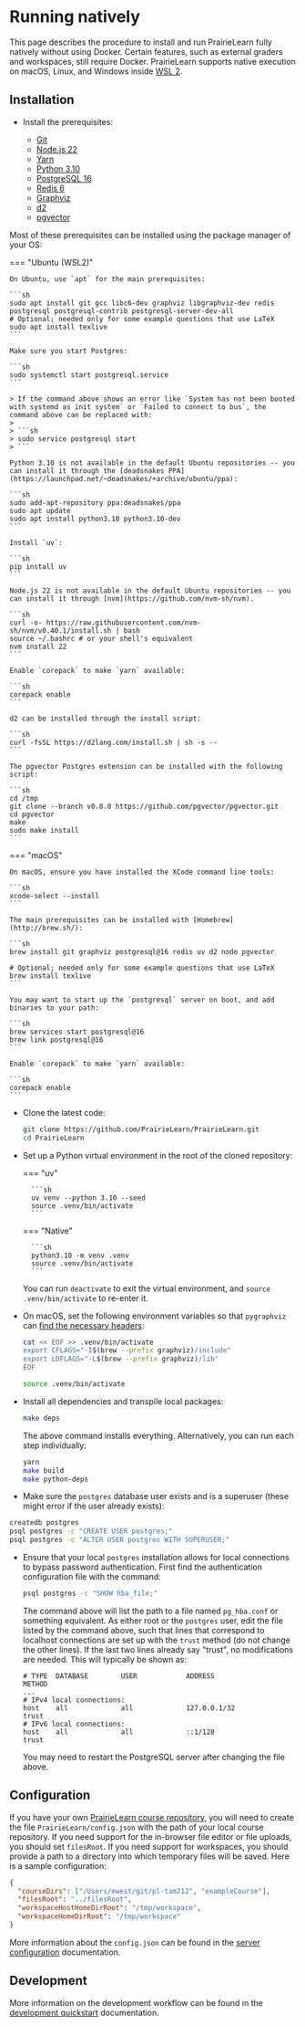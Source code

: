 # Running natively

This page describes the procedure to install and run PrairieLearn fully natively without using Docker. Certain features, such as external graders and workspaces, still require Docker. PrairieLearn supports native execution on macOS, Linux, and Windows inside [WSL 2](https://learn.microsoft.com/en-us/windows/wsl/install).

## Installation

- Install the prerequisites:

  - [Git](https://git-scm.com)
  - [Node.js 22](https://nodejs.org)
  - [Yarn](https://yarnpkg.com)
  - [Python 3.10](https://www.python.org)
  - [PostgreSQL 16](https://www.postgresql.org)
  - [Redis 6](https://redis.io)
  - [Graphviz](https://graphviz.org)
  - [d2](https://d2lang.com)
  - [pgvector](https://github.com/pgvector/pgvector)

Most of these prerequisites can be installed using the package manager of your OS:

=== "Ubuntu (WSL2)"

    On Ubuntu, use `apt` for the main prerequisites:

    ```sh
    sudo apt install git gcc libc6-dev graphviz libgraphviz-dev redis postgresql postgresql-contrib postgresql-server-dev-all
    # Optional; needed only for some example questions that use LaTeX
    sudo apt install texlive
    ```

    Make sure you start Postgres:

    ```sh
    sudo systemctl start postgresql.service
    ```

    > If the command above shows an error like `System has not been booted with systemd as init system` or `Failed to connect to bus`, the command above can be replaced with:
    >
    > ```sh
    > sudo service postgresql start
    > ```

    Python 3.10 is not available in the default Ubuntu repositories -- you can install it through the [deadsnakes PPA](https://launchpad.net/~deadsnakes/+archive/ubuntu/ppa):

    ```sh
    sudo add-apt-repository ppa:deadsnakes/ppa
    sudo apt update
    sudo apt install python3.10 python3.10-dev
    ```

    Install `uv`:

    ```sh
    pip install uv
    ```

    Node.js 22 is not available in the default Ubuntu repositories -- you can install it through [nvm](https://github.com/nvm-sh/nvm).

    ```sh
    curl -o- https://raw.githubusercontent.com/nvm-sh/nvm/v0.40.1/install.sh | bash
    source ~/.bashrc # or your shell's equivalent
    nvm install 22
    ```

    Enable `corepack` to make `yarn` available:

    ```sh
    corepack enable
    ```

    d2 can be installed through the install script:

    ```sh
    curl -fsSL https://d2lang.com/install.sh | sh -s --
    ```

    The pgvector Postgres extension can be installed with the following script:

    ```sh
    cd /tmp
    git clone --branch v0.8.0 https://github.com/pgvector/pgvector.git
    cd pgvector
    make
    sudo make install
    ```

=== "macOS"

    On macOS, ensure you have installed the XCode command line tools:

    ```sh
    xcode-select --install
    ```

    The main prerequisites can be installed with [Homebrew](http://brew.sh/):

    ```sh
    brew install git graphviz postgresql@16 redis uv d2 node pgvector

    # Optional; needed only for some example questions that use LaTeX
    brew install texlive
    ```

    You may want to start up the `postgresql` server on boot, and add binaries to your path:

    ```sh
    brew services start postgresql@16
    brew link postgresql@16
    ```

    Enable `corepack` to make `yarn` available:

    ```sh
    corepack enable
    ```

- Clone the latest code:

  ```sh
  git clone https://github.com/PrairieLearn/PrairieLearn.git
  cd PrairieLearn
  ```

- Set up a Python virtual environment in the root of the cloned repository:

  === "uv"

        ```sh
        uv venv --python 3.10 --seed
        source .venv/bin/activate
        ```

  === "Native"

        ```sh
        python3.10 -m venv .venv
        source .venv/bin/activate
        ```

  You can run `deactivate` to exit the virtual environment, and `source .venv/bin/activate` to re-enter it.

- On macOS, set the following environment variables so that `pygraphviz` can [find the necessary headers](https://github.com/pygraphviz/pygraphviz/blob/main/INSTALL.txt):

  ```sh
  cat << EOF >> .venv/bin/activate
  export CFLAGS="-I$(brew --prefix graphviz)/include"
  export LDFLAGS="-L$(brew --prefix graphviz)/lib"
  EOF
  
  source .venv/bin/activate
  ```

- Install all dependencies and transpile local packages:

  ```sh
  make deps
  ```

  The above command installs everything. Alternatively, you can run each step individually:

  ```sh
  yarn
  make build
  make python-deps
  ```

- Make sure the `postgres` database user exists and is a superuser (these might error if the user already exists):

```sh
createdb postgres
psql postgres -c "CREATE USER postgres;"
psql postgres -c "ALTER USER postgres WITH SUPERUSER;"
```

- Ensure that your local `postgres` installation allows for local connections to bypass password authentication. First find the authentication configuration file with the command:

  ```sh
  psql postgres -c "SHOW hba_file;"
  ```

  The command above will list the path to a file named `pg_hba.conf` or something equivalent. As either root or the `postgres` user, edit the file listed by the command above, such that lines that correspond to localhost connections are set up with the `trust` method (do not change the other lines). If the last two lines already say "trust", no modifications are needed. This will typically be shown as:

  ```text
  # TYPE  DATABASE        USER            ADDRESS                 METHOD
  ...
  # IPv4 local connections:
  host    all             all             127.0.0.1/32            trust
  # IPv6 local connections:
  host    all             all             ::1/128                 trust
  ```

  You may need to restart the PostgreSQL server after changing the file above.

## Configuration

If you have your own [PrairieLearn course repository](../requestCourse/index.md), you will need to create the file `PrairieLearn/config.json` with the path of your local course repository. If you need support for the in-browser file editor or file uploads, you should set `filesRoot`. If you need support for workspaces, you should provide a path to a directory into which temporary files will be saved. Here is a sample configuration:

```json title="config.json"
{
  "courseDirs": ["/Users/mwest/git/pl-tam212", "exampleCourse"],
  "filesRoot": "../filesRoot",
  "workspaceHostHomeDirRoot": "/tmp/workspace",
  "workspaceHomeDirRoot": "/tmp/workspace"
}
```

More information about the `config.json` can be found in the [server configuration](./configJson.md) documentation.

## Development

More information on the development workflow can be found in the [development quickstart](./quickstart.md) documentation.

